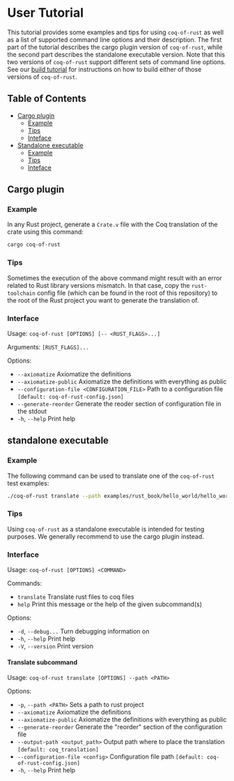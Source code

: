 # User Tutorial

This tutorial provides some examples and tips for using `coq-of-rust`
as well as a list of supported command line options and their
description. The first part of the tutorial describes the cargo plugin
version of `coq-of-rust`, while the second part describes the
standalone executable version. Note that this two versions of
`coq-of-rust` support different sets of command line options. See our
[build tutorial](./BUILD.md) for instructions on how to build either
of those versions of `coq-of-rust`.

## Table of Contents

- [Cargo plugin](#cargo-plugin)
  - [Example](#example-0)
  - [Tips](#tips-0)
  - [Inteface](#interface-0)
- [Standalone executable](#standalone-executable)
  - [Example](#example-1)
  - [Tips](#tips-1)
  - [Inteface](#interface-1)

## Cargo plugin

### Example

In any Rust project, generate a `Crate.v` file with the Coq
translation of the crate using this command:
```sh
cargo coq-of-rust
```

### Tips

Sometimes the execution of the above command might result with an
error related to Rust library versions mismatch. In that case, copy
the `rust-toolchain` config file (which can be found in the root of
this repository) to the root of the Rust project you want to generate
the translation of.

### Interface

Usage: `coq-of-rust [OPTIONS] [-- <RUST_FLAGS>...]`

Arguments:
  `[RUST_FLAGS]...`

Options:
- `--axiomatize`
  Axiomatize the definitions
- `--axiomatize-public`
  Axiomatize the definitions with everything as public
- `--configuration-file <CONFIGURATION_FILE>`
  Path to a configuration file `[default: coq-of-rust-config.json]`
- `--generate-reorder`
  Generate the reoder section of configuration file in the stdout
- `-h`, `--help`
  Print help

## standalone executable

### Example

The following command can be used to translate one of the
`coq-of-rust` test examples:
```sh
./coq-of-rust translate --path examples/rust_book/hello_world/hello_world.rs
```

### Tips

Using `coq-of-rust` as a standalone executable is intended for testing
purposes. We generally recommend to use the cargo plugin instead.

### Interface

Usage: `coq-of-rust [OPTIONS] <COMMAND>`

Commands:
- `translate` Translate rust files to coq files
- `help`      Print this message or the help of the given subcommand(s)

Options:
- `-d`, `--debug...` Turn debugging information on
- `-h`, `--help`     Print help
- `-V`, `--version`  Print version

#### Translate subcommand

Usage: `coq-of-rust translate [OPTIONS] --path <PATH>`

Options:
- `-p`, `--path <PATH>`           Sets a path to rust project
- `--axiomatize`                  Axiomatize the definitions
- `--axiomatize-public`           Axiomatize the definitions with everything as public
- `--generate-reorder`            Generate the "reorder" section of the configuration file
- `--output-path <output_path>`   Output path where to place the translation `[default: coq_translation]`
- `--configuration-file <config>` Configuration file path `[default: coq-of-rust-config.json]`
- `-h`, `--help`                  Print help